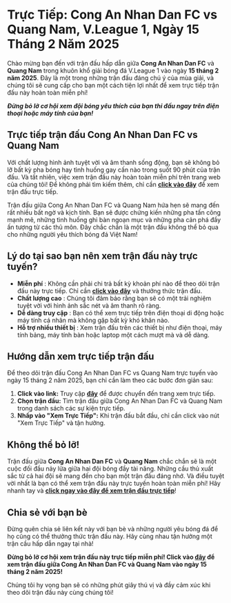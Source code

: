 # Trực Tiếp: Cong An Nhan Dan FC vs Quang Nam, V.League 1, Ngày 15 Tháng 2 Năm 2025

Chào mừng bạn đến với trận đấu hấp dẫn giữa **Cong An Nhan Dan FC** và **Quang Nam** trong khuôn khổ giải bóng đá V.League 1 vào ngày **15 tháng 2 năm 2025**. Đây là một trong những trận đấu đáng chú ý của mùa giải, và chúng tôi sẽ cung cấp cho bạn một cách tiện lợi nhất để xem trực tiếp trận đấu này hoàn toàn miễn phí!

**_Đừng bỏ lỡ cơ hội xem đội bóng yêu thích của bạn thi đấu ngay trên điện thoại hoặc máy tính của bạn!_**

## Trực tiếp trận đấu Cong An Nhan Dan FC vs Quang Nam

Với chất lượng hình ảnh tuyệt vời và âm thanh sống động, bạn sẽ không bỏ lỡ bất kỳ pha bóng hay tình huống gay cấn nào trong suốt 90 phút của trận đấu. Và tất nhiên, việc xem trận đấu này hoàn toàn miễn phí trên trang web của chúng tôi! Để không phải tìm kiếm thêm, chỉ cần [**click vào đây**](https://tinyurl.com/livestreamfreeo?st=Cong+An+Nhan+Dan+FC+vs+Quang+Nam&si=ghc) để xem trận đấu trực tiếp.

Trận đấu giữa Cong An Nhan Dan FC và Quang Nam hứa hẹn sẽ mang đến rất nhiều bất ngờ và kịch tính. Bạn sẽ được chứng kiến những pha tấn công mạnh mẽ, những tình huống ghi bàn ngoạn mục và những pha cản phá đầy ấn tượng từ các thủ môn. Đây chắc chắn là một trận đấu không thể bỏ qua cho những người yêu thích bóng đá Việt Nam!

## Lý do tại sao bạn nên xem trận đấu này trực tuyến?

- **Miễn phí** : Không cần phải chi trả bất kỳ khoản phí nào để theo dõi trận đấu này trực tiếp. Chỉ cần [**click vào đây**](https://tinyurl.com/livestreamfreeo?st=Cong+An+Nhan+Dan+FC+vs+Quang+Nam&si=ghc) và thưởng thức trận đấu.
- **Chất lượng cao** : Chúng tôi đảm bảo rằng bạn sẽ có một trải nghiệm tuyệt vời với hình ảnh sắc nét và âm thanh rõ ràng.
- **Dễ dàng truy cập** : Bạn có thể xem trực tiếp trên điện thoại di động hoặc máy tính cá nhân mà không gặp bất kỳ khó khăn nào.
- **Hỗ trợ nhiều thiết bị** : Xem trận đấu trên các thiết bị như điện thoại, máy tính bảng, máy tính bàn hoặc laptop một cách mượt mà và dễ dàng.

## Hướng dẫn xem trực tiếp trận đấu

Để theo dõi trận đấu Cong An Nhan Dan FC vs Quang Nam trực tuyến vào ngày 15 tháng 2 năm 2025, bạn chỉ cần làm theo các bước đơn giản sau:

1. **Click vào link:** Truy cập [**đây**](https://tinyurl.com/livestreamfreeo?st=Cong+An+Nhan+Dan+FC+vs+Quang+Nam&si=ghc) để được chuyển đến trang xem trực tiếp.
2. **Chọn trận đấu:** Tìm trận đấu giữa Cong An Nhan Dan FC và Quang Nam trong danh sách các sự kiện trực tiếp.
3. **Nhấp vào "Xem Trực Tiếp":** Khi trận đấu bắt đầu, chỉ cần click vào nút "Xem Trực Tiếp" và tận hưởng.

## Không thể bỏ lỡ!

Trận đấu giữa **Cong An Nhan Dan FC** và **Quang Nam** chắc chắn sẽ là một cuộc đối đầu nảy lửa giữa hai đội bóng đầy tài năng. Những cầu thủ xuất sắc từ cả hai đội sẽ mang đến cho bạn một trận đấu đáng nhớ. Và điều tuyệt vời nhất là bạn có thể xem trận đấu này trực tuyến hoàn toàn miễn phí! Hãy nhanh tay và [**click ngay vào đây để xem trận đấu trực tiếp**](https://tinyurl.com/livestreamfreeo?st=Cong+An+Nhan+Dan+FC+vs+Quang+Nam&si=ghc)!

## Chia sẻ với bạn bè

Đừng quên chia sẻ liên kết này với bạn bè và những người yêu bóng đá để họ cũng có thể thưởng thức trận đấu này. Hãy cùng nhau tận hưởng một trận cầu hấp dẫn ngay tại nhà!

**Đừng bỏ lỡ cơ hội xem trận đấu này trực tiếp miễn phí! Click vào [đây](https://tinyurl.com/livestreamfreeo?st=Cong+An+Nhan+Dan+FC+vs+Quang+Nam&si=ghc) để xem trận đấu giữa Cong An Nhan Dan FC và Quang Nam vào ngày 15 tháng 2 năm 2025!**

Chúng tôi hy vọng bạn sẽ có những phút giây thú vị và đầy cảm xúc khi theo dõi trận đấu này cùng chúng tôi!
